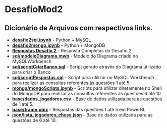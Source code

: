 # DesafioMod2


## Dicionário de Arquivos com respectivos links.


- [**desafio2sql.ipynb**](desafio2sql.ipynb) - Python + MySQL
- [**desafio2mongo.ipynb**](desafio2mongo.ipynb) - Python + MongoDB
- [**Respostas Desafio 2** ](Respostas%20Desafio%202.pdf) - Resposta Completas do Desafio 2
- [**sql/modeloDiagrama.mwb**](sql/modeloDiagrama.mwb) - Modelo do Diagrama criado no MySQLWorkbench
- [**sql/scriptCriarBanco.sql**](sql/scriptCriarBanco.sql) - Script gerado através do Diagrama utilizado para criar o Banco
- [**sql/scriptRespostas.sql**](sql/scriptRespostas.sql) - Script para utilizar no MySQL Workbench para realizar as consultas referentes às questões 1 até 5
- [**mongo/mongoScripts.ipynb**](mongo/mongoScripts.ipynb) - Scripts para utilizar diretamente no Shell do MongoDB para realizar as consultas referentes às questões 6 até 10
- [**base/dados_jogadores.csv**](base/dados_jogadores.csv) - Base de dados utilizada para as questões de 1 até 5.
- [**base/frame.pbix**](base/frame.pbix) - Respostas das questões 1 até 5 em PowerBI.
- [**json/lista_jogadores_chess.json**](json/lista_jogadores_chess.json) - Base de dados utilizada para as questões de 6 até 10.


